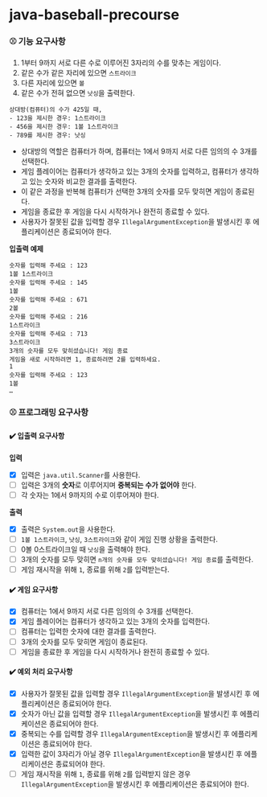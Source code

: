 # java-baseball-precourse

### ⚾️ 기능 요구사항

1. 1부터 9까지 서로 다른 수로 이루어진 3자리의 수를 맞추는 게임이다.
2. 같은 수가 같은 자리에 있으면 `스트라이크`
3. 다른 자리에 있으면 `볼`
4. 같은 수가 전혀 없으면 `낫싱`을 출력한다.

```
상대방(컴퓨터)의 수가 425일 때,
- 123을 제시한 경우: 1스트라이크
- 456을 제시한 경우: 1볼 1스트라이크
- 789를 제시한 경우: 낫싱
```

- 상대방의 역할은 컴퓨터가 하며, 컴퓨터는 1에서 9까지 서로 다른 임의의 수 3개를 선택한다.
- 게임 플레이어는 컴퓨터가 생각하고 있는 3개의 숫자를 입력하고, 컴퓨터가 생각하고 있는 숫자와 비교한 결과를 출력한다.
- 이 같은 과정을 반복해 컴퓨터가 선택한 3개의 숫자를 모두 맞히면 게임이 종료된다.
- 게임을 종료한 후 게임을 다시 시작하거나 완전히 종료할 수 있다.
- 사용자가 잘못된 값을 입력할 경우 `IllegalArgumentException`을 발생시킨 후 에플리케이션은 종료되어야 한다.

**입출력 예제**

```text
숫자를 입력해 주세요 : 123
1볼 1스트라이크
숫자를 입력해 주세요 : 145
1볼
숫자를 입력해 주세요 : 671
2볼
숫자를 입력해 주세요 : 216
1스트라이크
숫자를 입력해 주세요 : 713
3스트라이크
3개의 숫자를 모두 맞히셨습니다! 게임 종료
게임을 새로 시작하려면 1, 종료하려면 2를 입력하세요.
1
숫자를 입력해 주세요 : 123
1볼
…
```

### ⚾️ 프로그래밍 요구사항

#### ✔️ 입출력 요구사항

**입력**

-[x] 입력은 `java.util.Scanner`를 사용한다.
-[ ] 입력은 3개의 **숫자**로 이루어지며 **중복되는 수가 없어야** 한다.
-[ ] 각 숫자는 1에서 9까지의 수로 이루어져야 한다.

**출력**

-[x] 출력은 `System.out`을 사용한다.
-[ ] `1볼 1스트라이크`, `낫싱`, `3스트라이크`와 같이 게임 진행 상황을 출력한다.
-[ ] 0볼 0스트라이크일 때 `낫싱`을 출력해야 한다.
-[ ] 3개의 숫자를 모두 맞히면 `n개의 숫자를 모두 맞히셨습니다! 게임 종료`를 출력한다.
-[ ] 게임 재시작을 위해 `1`, 종료를 위해 `2`를 입력받는다.

#### ✔️ 게임 요구사항

-[x] 컴퓨터는 1에서 9까지 서로 다른 임의의 수 3개를 선택한다.
- [x] 게임 플레이어는 컴퓨터가 생각하고 있는 3개의 숫자를 입력한다.
- [ ] 컴퓨터는 입력한 숫자에 대한 결과를 출력한다.
- [ ] 3개의 숫자를 모두 맞히면 게임이 종료된다.
- [ ] 게임을 종료한 후 게임을 다시 시작하거나 완전히 종료할 수 있다.

#### ✔️ 예외 처리 요구사항

- [x] 사용자가 잘못된 값을 입력할 경우 `IllegalArgumentException`을 발생시킨 후 에플리케이션은 종료되어야 한다.
- [x] 숫자가 아닌 값을 입력할 경우 `IllegalArgumentException`을 발생시킨 후 에플리케이션은 종료되어야 한다.
- [x] 중복되는 수를 입력할 경우 `IllegalArgumentException`을 발생시킨 후 에플리케이션은 종료되어야 한다.
- [x] 입력한 값이 3자리가 아닐 경우 `IllegalArgumentException`을 발생시킨 후 에플리케이션은 종료되어야 한다.
- [ ] 게임 재시작을 위해 `1`, 종료를 위해 `2`를 입력받지 않은 경우 `IllegalArgumentException`을 발생시킨 후 에플리케이션은 종료되어야 한다.
